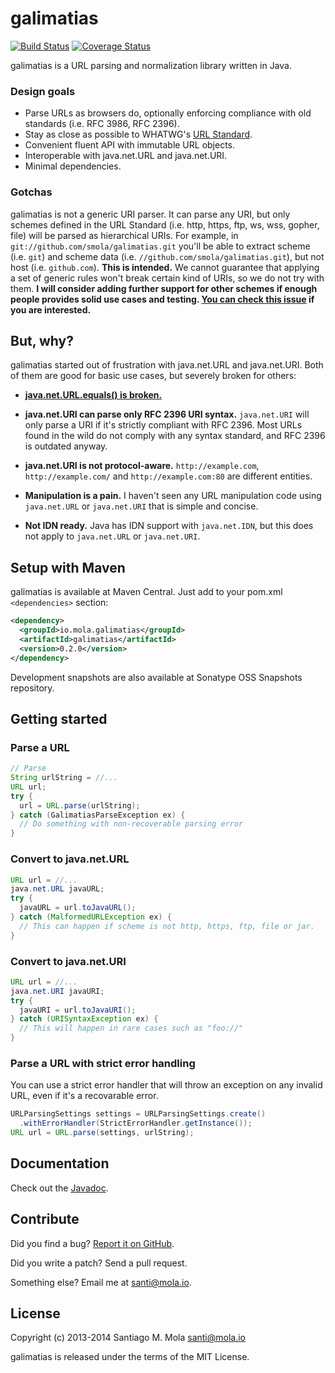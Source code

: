 galimatias
==========

[![Build Status](https://travis-ci.org/smola/galimatias.png?branch=master)](https://travis-ci.org/smola/galimatias)
[![Coverage Status](https://coveralls.io/repos/smola/galimatias/badge.png?branch=master)](https://coveralls.io/r/smola/galimatias?branch=master)

galimatias is a URL parsing and normalization library written in Java.

### Design goals

- Parse URLs as browsers do, optionally enforcing compliance with old standards (i.e. RFC 3986,  RFC 2396).
- Stay as close as possible to WHATWG's [URL Standard](http://url.spec.whatwg.org/).
- Convenient fluent API with immutable URL objects.
- Interoperable with java.net.URL and java.net.URI.
- Minimal dependencies.

### Gotchas 

galimatias is not a generic URI parser. It can parse any URI, but only schemes defined in the URL Standard (i.e. http, https, ftp, ws, wss, gopher, file) will be parsed as hierarchical URIs. For example, in `git://github.com/smola/galimatias.git` you'll be able to extract scheme (i.e. `git`) and scheme data (i.e. `//github.com/smola/galimatias.git`), but not host (i.e. `github.com`). **This is intended.** We cannot guarantee that applying a set of generic rules won't break certain kind of URIs, so we do not try with them. **I will consider adding further support for other schemes if enough people provides solid use cases and testing. [You can check this issue](https://github.com/smola/galimatias/issues/8) if you are interested.**

But, why?
---------

galimatias started out of frustration with java.net.URL and java.net.URI. Both of them are good for basic use cases, but severely broken for others:

- **[java.net.URL.equals() is broken.](http://stackoverflow.com/a/3771123/205607)**

- **java.net.URI can parse only RFC 2396 URI syntax.** `java.net.URI` will only parse a URI if it's strictly compliant with RFC 2396. Most URLs found in the wild do not comply with any syntax standard, and RFC 2396 is outdated anyway.

- **java.net.URI is not protocol-aware.** `http://example.com`, `http://example.com/` and `http://example.com:80` are different entities.

- **Manipulation is a pain.** I haven't seen any URL manipulation code using `java.net.URL` or `java.net.URI` that is simple and concise.

- **Not IDN ready.** Java has IDN support with `java.net.IDN`, but this does not apply to `java.net.URL` or `java.net.URI`.

Setup with Maven
----------------

galimatias is available at Maven Central. Just add to your pom.xml `<dependencies>` section:

```xml
<dependency>
  <groupId>io.mola.galimatias</groupId>
  <artifactId>galimatias</artifactId>
  <version>0.2.0</version>
</dependency>
```

Development snapshots are also available at Sonatype OSS Snapshots repository.

Getting started
---------------

### Parse a URL

```java
// Parse
String urlString = //...
URL url;
try {
  url = URL.parse(urlString);
} catch (GalimatiasParseException ex) {
  // Do something with non-recoverable parsing error
}
```

### Convert to java.net.URL

```java
URL url = //...
java.net.URL javaURL;
try {
  javaURL = url.toJavaURL();
} catch (MalformedURLException ex) {
  // This can happen if scheme is not http, https, ftp, file or jar.
}
```

### Convert to java.net.URI

```java
URL url = //...
java.net.URI javaURI;
try {
  javaURI = url.toJavaURI();
} catch (URISyntaxException ex) {
  // This will happen in rare cases such as "foo://"
}
```

### Parse a URL with strict error handling

You can use a strict error handler that will throw an exception
on any invalid URL, even if it's a recovarable error.

```java
URLParsingSettings settings = URLParsingSettings.create()
  .withErrorHandler(StrictErrorHandler.getInstance());
URL url = URL.parse(settings, urlString);
```

Documentation
-------------

Check out the [Javadoc](http://galimatias.mola.io/apidocs/0.2.0/).

Contribute
----------

Did you find a bug? [Report it on GitHub](https://github.com/smola/galimatias/issues).

Did you write a patch? Send a pull request.

Something else? Email me at santi@mola.io.

License
-------

Copyright (c) 2013-2014 Santiago M. Mola <santi@mola.io>

galimatias is released under the terms of the MIT License.
